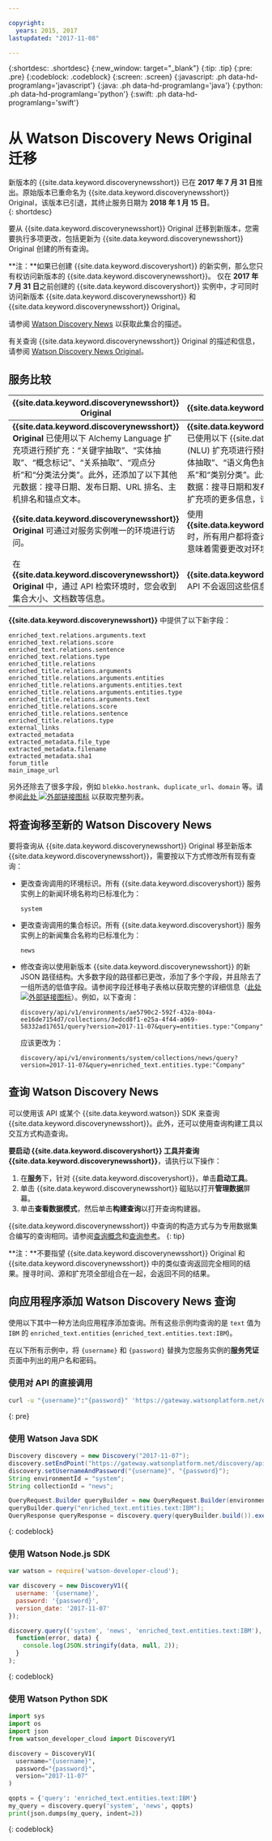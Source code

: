 ```yaml
---

copyright:
  years: 2015, 2017
lastupdated: "2017-11-08"

---
```


{:shortdesc: .shortdesc}
{:new_window: target="_blank"}
{:tip: .tip}
{:pre: .pre}
{:codeblock: .codeblock}
{:screen: .screen}
{:javascript: .ph data-hd-programlang='javascript'}
{:java: .ph data-hd-programlang='java'}
{:python: .ph data-hd-programlang='python'}
{:swift: .ph data-hd-programlang='swift'}

# 从 Watson Discovery News Original 迁移

新版本的 {{site.data.keyword.discoverynewsshort}} 已在 **2017 年 7 月 31 日**推出。原始版本已重命名为 {{site.data.keyword.discoverynewsshort}} Original，该版本已引退，其终止服务日期为 **2018 年 1 月 15 日**。  
{: shortdesc}

要从 {{site.data.keyword.discoverynewsshort}} Original 迁移到新版本，您需要执行多项更改，包括更新为 {{site.data.keyword.discoverynewsshort}} Original 创建的所有查询。

  **注：**如果已创建 {{site.data.keyword.discoveryshort}} 的新实例，那么您只有权访问新版本的 {{site.data.keyword.discoverynewsshort}}。 仅在 **2017 年 7 月 31 日**之前创建的 {{site.data.keyword.discoveryshort}} 实例中，才可同时访问新版本 {{site.data.keyword.discoverynewsshort}} 和 {{site.data.keyword.discoverynewsshort}} Original。

请参阅 [Watson Discovery News](/docs/services/discovery/watson-discovery-news.html) 以获取此集合的描述。

有关查询 {{site.data.keyword.discoverynewsshort}} Original 的描述和信息，请参阅 [Watson Discovery News Original](/docs/services/discovery/discovery-auxiliary.html#watson-discovery-news-original)。

## 服务比较

| {{site.data.keyword.discoverynewsshort}} Original         | {{site.data.keyword.discoverynewsshort}}           |
|----------------------------------------|---------------------------------|
| **{{site.data.keyword.discoverynewsshort}} Original** 已使用以下 Alchemy Language 扩充项进行预扩充：“关键字抽取”、“实体抽取”、“概念标记”、“关系抽取”、“观点分析”和“分类法分类”。此外，还添加了以下其他元数据：搜寻日期、发布日期、URL 排名、主机排名和锚点文本。| **{{site.data.keyword.discoverynewsshort}}** 已使用以下 {{site.data.keyword.nlushort}} (NLU) 扩充项进行预扩充：“关键字抽取”、“实体抽取”、“语义角色抽取”、“观点分析”、“关系”和“类别分类”。此外，还添加了以下其他元数据：搜寻日期和发布日期。要了解有关 NLU 扩充项的更多信息，请参阅[添加扩充项](/docs/services/discovery/building.html#adding-enrichments)。|
| **{{site.data.keyword.discoverynewsshort}} Original** 可通过对服务实例唯一的环境进行访问。| 使用 **{{site.data.keyword.discoverynewsshort}}** 时，所有用户都将查询相同的环境和集合。这意味着需要更改对环境和集合的所有引用。|
| 在 **{{site.data.keyword.discoverynewsshort}} Original** 中，通过 API 检索环境时，您会收到集合大小、文档数等信息。| **{{site.data.keyword.discoverynewsshort}}** API 不会返回这些信息。|

**{{site.data.keyword.discoverynewsshort}}** 中提供了以下新字段：

`enriched_text.relations.arguments.text`  
`enriched_text.relations.score`  
`enriched_text.relations.sentence`  
`enriched_text.relations.type`  
`enriched_title.relations`  
`enriched_title.relations.arguments`  
`enriched_title.relations.arguments.entities`<br/>
`enriched_title.relations.arguments.entities.text`  
`enriched_title.relations.arguments.entities.type`  
`enriched_title.relations.arguments.text`  
`enriched_title.relations.score`  
`enriched_title.relations.sentence`  
`enriched_title.relations.type`  
`external_links`  
`extracted_metadata`  
`extracted_metadata.file_type`  
`extracted_metadata.filename`  
`extracted_metadata.sha1`  
`forum_title`  
`main_image_url`

另外还除去了很多字段，例如 `blekko.hostrank`、`duplicate_url`、`domain` 等。请参阅<a target="_blank" href="https://watson-developer-cloud.github.io/doc-tutorial-downloads/discovery/News_migration_v_1.01.xlsx" download>此处 <img src="../../icons/launch-glyph.svg" alt="外部链接图标" title="外部链接图标" class="style-scope doc-content"></a> 以获取完整列表。

## 将查询移至新的 Watson Discovery News

要将查询从 {{site.data.keyword.discoverynewsshort}} Original 移至新版本 {{site.data.keyword.discoverynewsshort}}，需要按以下方式修改所有现有查询：  

- 更改查询调用的环境标识。所有 {{site.data.keyword.discoveryshort}} 服务实例上的新闻环境名称均已标准化为：

  `system`  

- 更改查询调用的集合标识。所有 {{site.data.keyword.discoveryshort}} 服务实例上的新闻集合名称均已标准化为：

  `news`

- 修改查询以使用新版本 {{site.data.keyword.discoverynewsshort}} 的新 JSON 路径结构。大多数字段的路径都已更改，添加了多个字段，并且除去了一组所选的低值字段。请参阅字段迁移电子表格以获取完整的详细信息（<a target="_blank" href="https://watson-developer-cloud.github.io/doc-tutorial-downloads/discovery/News_migration_v_1.01.xlsx" download>此处 <img src="../../icons/launch-glyph.svg" alt="外部链接图标" title="外部链接图标" class="style-scope doc-content"></a>）。例如，以下查询：

  `discovery/api/v1/environments/ae5790c2-592f-432a-804a-ee16de7154d7/collections/3edcd8f1-e25a-4f44-a069-58332ad17651/query?version=2017-11-07&query=entities.type:"Company"`

  应该更改为：

  `discovery/api/v1/environments/system/collections/news/query?version=2017-11-07&query=enriched_text.entities.type:"Company"`  

## 查询 Watson Discovery News

可以使用该 API 或某个 {{site.data.keyword.watson}} SDK 来查询 {{site.data.keyword.discoverynewsshort}}。此外，还可以使用查询构建工具以交互方式构造查询。

**要启动 {{site.data.keyword.discoveryshort}} 工具并查询 {{site.data.keyword.discoverynewsshort}}**，请执行以下操作：

1. 在**服务**下，针对 {{site.data.keyword.discoveryshort}}，单击**启动工具**。
1. 单击 {{site.data.keyword.discoverynewsshort}} 磁贴以打开**管理数据**屏幕。
1. 单击**查看数据模式**，然后单击**构建查询**以打开查询构建器。

  {{site.data.keyword.discoverynewsshort}} 中查询的构造方式与为专用数据集合编写的查询相同。请参阅[查询概念](/docs/services/discovery/using.html)和[查询参考](/docs/services/discovery/query-reference.html)。
  {: tip}

**注：**不要指望 {{site.data.keyword.discoverynewsshort}} Original 和 {{site.data.keyword.discoverynewsshort}} 中的类似查询返回完全相同的结果。搜寻时间、源和扩充项全部组合在一起，会返回不同的结果。

## 向应用程序添加 Watson Discovery News 查询

使用以下其中一种方法向应用程序添加查询。所有这些示例均查询的是 `text` 值为 `IBM` 的 `enriched_text.entities` (`enriched_text.entities.text:IBM`)。

在以下所有示例中，将 `{username}` 和 `{password}` 替换为您服务实例的**服务凭证**页面中列出的用户名和密码。

### 使用对 API 的直接调用

```bash
curl -u "{username}":"{password}" 'https://gateway.watsonplatform.net/discovery/api/v1/environments/system/collections/news/query?version=2017-11-07&query=enriched_text.entities.text:IBM'
```
{: pre}

### 使用 Watson Java SDK

```java
Discovery discovery = new Discovery("2017-11-07");  
discovery.setEndPoint("https://gateway.watsonplatform.net/discovery/api/v1");
discovery.setUsernameAndPassword("{username}", "{password}");  
String environmentId = "system";
String collectionId = "news";

QueryRequest.Builder queryBuilder = new QueryRequest.Builder(environmentId, collectionId);  
queryBuilder.query("enriched_text.entities.text:IBM");  
QueryResponse queryResponse = discovery.query(queryBuilder.build()).execute();
```
{: codeblock}

### 使用 Watson Node.js SDK

```javascript
var watson = require('watson-developer-cloud');  

var discovery = new DiscoveryV1({  
  username: '{username}',  
  password: '{password}',  
  version_date: '2017-11-07'  
});  

discovery.query(('system', 'news', 'enriched_text.entities.text:IBM'),  
  function(error, data) {  
    console.log(JSON.stringify(data, null, 2));  
  }
);
```
{: codeblock}

### 使用 Watson Python SDK

```python
import sys  
import os  
import json  
from watson_developer_cloud import DiscoveryV1  

discovery = DiscoveryV1(  
  username="{username}",  
  password="{password}",  
  version="2017-11-07"  
)  

qopts = {'query': 'enriched_text.entities.text:IBM'}  
my_query = discovery.query('system', 'news', qopts)  
print(json.dumps(my_query, indent=2))  
```
{: codeblock}
